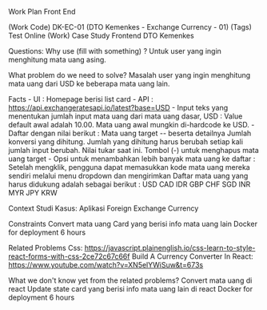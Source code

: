 Work Plan Front End

(Work Code) DK-EC-01 (DTO Kemenkes - Exchange Currency - 01)
(Tags) Test Online 
(Work) Case Study Frontend DTO Kemenkes

Questions:
Why use (fill with something) ?
    Untuk user yang ingin menghitung mata uang asing. 

What problem do we need to solve?
    Masalah user yang ingin menghitung mata uang dari USD ke beberapa mata uang lain. 

Facts
    - UI :
        Homepage berisi list card
    - API :
        https://api.exchangeratesapi.io/latest?base=USD 
    - Input teks yang menentukan jumlah input mata uang dari mata uang dasar, USD :
        Value default awal adalah 10.00.
        Mata uang awal mungkin di-hardcode ke USD.
    - Daftar dengan nilai berikut :
        Mata uang target -- beserta detailnya
        Jumlah konversi yang dihitung.
        Jumlah yang dihitung harus berubah setiap kali jumlah input berubah.
        Nilai tukar saat ini.
        Tombol (-) untuk menghapus mata uang target
    - Opsi untuk menambahkan lebih banyak mata uang ke daftar :
        Setelah mengklik, pengguna dapat memasukkan kode mata uang mereka sendiri melalui menu dropdown dan mengirimkan
        Daftar mata uang yang harus didukung adalah sebagai berikut :
        USD CAD IDR GBP CHF SGD INR MYR JPY KRW

Context
    Studi Kasus: Aplikasi Foreign Exchange Currency

Constraints
    Convert mata uang
    Card yang berisi info mata uang lain
    Docker for deployment 6 hours

Related Problems
    Css: 
        https://javascript.plainenglish.io/css-learn-to-style-react-forms-with-css-2ce72c67c66f
    Build A Currency Converter In React:
        https://www.youtube.com/watch?v=XN5elYWiSuw&t=673s

What we don't know yet from the related problems?
    Convert mata uang di react 
    Update state card yang berisi info mata uang lain di react 
    Docker for deployment 6 hours 
